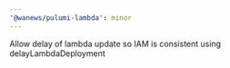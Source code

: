 ```yaml
---
'@wanews/pulumi-lambda': minor
---
```


Allow delay of lambda update so IAM is consistent using delayLambdaDeployment
